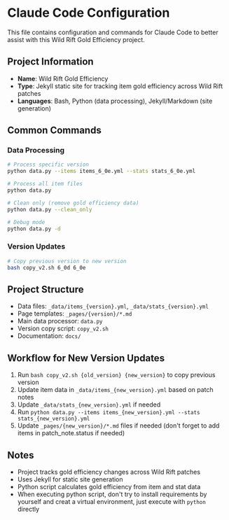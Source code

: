 # Claude Code Configuration

This file contains configuration and commands for Claude Code to better assist with this Wild Rift Gold Efficiency project.

## Project Information
- **Name**: Wild Rift Gold Efficiency
- **Type**: Jekyll static site for tracking item gold efficiency across Wild Rift patches
- **Languages**: Bash, Python (data processing), Jekyll/Markdown (site generation)

## Common Commands

### Data Processing
```bash
# Process specific version
python data.py --items items_6_0e.yml --stats stats_6_0e.yml

# Process all item files
python data.py

# Clean only (remove gold efficiency data)
python data.py --clean_only

# Debug mode
python data.py -d
```

### Version Updates
```bash
# Copy previous version to new version
bash copy_v2.sh 6_0d 6_0e
```

## Project Structure
- Data files: `_data/items_{version}.yml`, `_data/stats_{version}.yml`
- Page templates: `_pages/{version}/*.md`
- Main data processor: `data.py`
- Version copy script: `copy_v2.sh`
- Documentation: `docs/`

## Workflow for New Version Updates
1. Run `bash copy_v2.sh {old_version} {new_version}` to copy previous version
2. Update item data in `_data/items_{new_version}.yml` based on patch notes
3. Update `_data/stats_{new_version}.yml` if needed
4. Run `python data.py --items items_{new_version}.yml --stats stats_{new_version}.yml`
5. Update `_pages/{new_version}/*.md` files if needed (don't forget to add items in patch_note.status if needed)

## Notes
- Project tracks gold efficiency changes across Wild Rift patches
- Uses Jekyll for static site generation
- Python script calculates gold efficiency from item and stat data
- When executing python script, don't try to install requirements by yourself and creat a virtual environment, just execute with `python` directly

